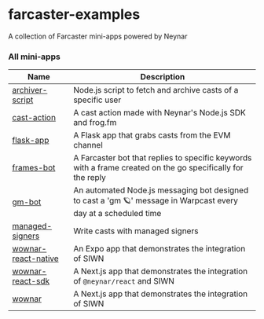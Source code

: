 # farcaster-examples

A collection of Farcaster mini-apps powered by Neynar

### All mini-apps

| Name                   | Description                                     |
|------------------------|-------------------------------------------------|
| [archiver-script](/archiver-script)       | Node.js script to fetch and archive casts of a specific user  |
| [cast-action](/cast-action)               | A cast action made with Neynar's Node.js SDK and frog.fm |
| [flask-app](/flask-app)                   | A Flask app that grabs casts from the EVM channel         |
| [frames-bot](/frames-bot)                 | A Farcaster bot that replies to specific keywords with a frame created on the go specifically for the reply    |
| [gm-bot](/gm-bot)                         | An automated Node.js messaging bot designed to cast a 'gm 🪐' message in Warpcast every day at a scheduled time          |
| [managed-signers](/managed-signers)       | Write casts with managed signers   |
| [wownar-react-native](/wownar-react-native) | An Expo app that demonstrates the integration of SIWN       |
| [wownar-react-sdk](/wownar-react-sdk)     | A Next.js app that demonstrates the integration of `@neynar/react` and SIWN          |
| [wownar](/wownar)                         | A Next.js app that demonstrates the integration of SIWN               |
